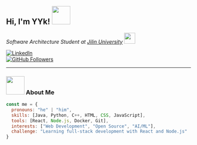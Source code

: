 <h2> Hi, I'm YYk! <img src="https://media.giphy.com/media/mGcNjsfWAjY5AEZNw6/giphy.gif" width="50"></h2>
<p><em>Software Architecture Student at <a href="http://www.jlu.edu.cn">Jilin University</a> <img src="https://media.giphy.com/media/fYSnHlufseco8Fh93Z/giphy.gif" width="30"></em></p>

[![LinkedIn](https://img.shields.io/badge/-LinkedIn-blue?style=flat-square&logo=Linkedin&logoColor=white&link=https://www.linkedin.com)](https://www.linkedin.com)  
[![GitHub Followers](https://img.shields.io/github/followers/[YourGitHubUsername]?label=follow&style=social)](https://github.com/[YourGitHubUsername])

---

### <img src="https://media.giphy.com/media/VgCDAzcKvsR6OM0uWg/giphy.gif" width="50"> About Me  

```javascript
const me = {
  pronouns: "he" | "him",
  skills: [Java, Python, C++, HTML, CSS, JavaScript],
  tools: [React, Node.js, Docker, Git],
  interests: ["Web Development", "Open Source", "AI/ML"],
  challenge: "Learning full-stack development with React and Node.js"
}
